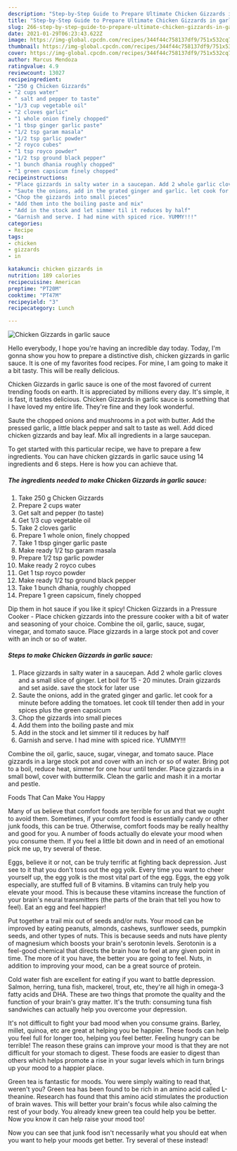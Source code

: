 ```yaml
---
description: "Step-by-Step Guide to Prepare Ultimate Chicken Gizzards in garlic sauce"
title: "Step-by-Step Guide to Prepare Ultimate Chicken Gizzards in garlic sauce"
slug: 266-step-by-step-guide-to-prepare-ultimate-chicken-gizzards-in-garlic-sauce
date: 2021-01-29T06:23:43.622Z
image: https://img-global.cpcdn.com/recipes/344f44c758137df9/751x532cq70/chicken-gizzards-in-garlic-sauce-recipe-main-photo.jpg
thumbnail: https://img-global.cpcdn.com/recipes/344f44c758137df9/751x532cq70/chicken-gizzards-in-garlic-sauce-recipe-main-photo.jpg
cover: https://img-global.cpcdn.com/recipes/344f44c758137df9/751x532cq70/chicken-gizzards-in-garlic-sauce-recipe-main-photo.jpg
author: Marcus Mendoza
ratingvalue: 4.9
reviewcount: 13027
recipeingredient:
- "250 g Chicken Gizzards"
- "2 cups water"
- " salt and pepper to taste"
- "1/3 cup vegetable oil"
- "2 cloves garlic"
- "1 whole onion finely chopped"
- "1 tbsp ginger garlic paste"
- "1/2 tsp garam masala"
- "1/2 tsp garlic powder"
- "2 royco cubes"
- "1 tsp royco powder"
- "1/2 tsp ground black pepper"
- "1 bunch dhania roughly chopped"
- "1 green capsicum finely chopped"
recipeinstructions:
- "Place gizzards in salty water in a saucepan. Add 2 whole garlic cloves and a small slice of ginger. Let boil for 15 - 20 minutes. Drain gizzards and set aside. save the stock for later use"
- "Saute the onions, add in the grated ginger and garlic. let cook for a minute before adding the tomatoes. let cook till tender then add in your spices plus the green capsicum"
- "Chop the gizzards into small pieces"
- "Add them into the boiling paste and mix"
- "Add in the stock and let simmer til it reduces by half"
- "Garnish and serve. I had mine with spiced rice. YUMMY!!!"
categories:
- Recipe
tags:
- chicken
- gizzards
- in

katakunci: chicken gizzards in 
nutrition: 189 calories
recipecuisine: American
preptime: "PT20M"
cooktime: "PT47M"
recipeyield: "3"
recipecategory: Lunch

---
```



![Chicken Gizzards in garlic sauce](https://img-global.cpcdn.com/recipes/344f44c758137df9/751x532cq70/chicken-gizzards-in-garlic-sauce-recipe-main-photo.jpg)

Hello everybody, I hope you're having an incredible day today. Today, I'm gonna show you how to prepare a distinctive dish, chicken gizzards in garlic sauce. It is one of my favorites food recipes. For mine, I am going to make it a bit tasty. This will be really delicious.

Chicken Gizzards in garlic sauce is one of the most favored of current trending foods on earth. It is appreciated by millions every day. It's simple, it is fast, it tastes delicious. Chicken Gizzards in garlic sauce is something that I have loved my entire life. They're fine and they look wonderful.

Saute the chopped onions and mushrooms in a pot with butter. Add the pressed garlic, a little black pepper and salt to taste as well. Add diced chicken gizzards and bay leaf. Mix all ingredients in a large saucepan.


To get started with this particular recipe, we have to prepare a few ingredients. You can have chicken gizzards in garlic sauce using 14 ingredients and 6 steps. Here is how you can achieve that.

<!--inarticleads1-->

##### The ingredients needed to make Chicken Gizzards in garlic sauce:

1. Take 250 g Chicken Gizzards
1. Prepare 2 cups water
1. Get  salt and pepper (to taste)
1. Get 1/3 cup vegetable oil
1. Take 2 cloves garlic
1. Prepare 1 whole onion, finely chopped
1. Take 1 tbsp ginger garlic paste
1. Make ready 1/2 tsp garam masala
1. Prepare 1/2 tsp garlic powder
1. Make ready 2 royco cubes
1. Get 1 tsp royco powder
1. Make ready 1/2 tsp ground black pepper
1. Take 1 bunch dhania, roughly chopped
1. Prepare 1 green capsicum, finely chopped


Dip them in hot sauce if you like it spicy! Chicken Gizzards in a Pressure Cooker - Place chicken gizzards into the pressure cooker with a bit of water and seasoning of your choice. Combine the oil, garlic, sauce, sugar, vinegar, and tomato sauce. Place gizzards in a large stock pot and cover with an inch or so of water. 

<!--inarticleads2-->

##### Steps to make Chicken Gizzards in garlic sauce:

1. Place gizzards in salty water in a saucepan. Add 2 whole garlic cloves and a small slice of ginger. Let boil for 15 - 20 minutes. Drain gizzards and set aside. save the stock for later use
1. Saute the onions, add in the grated ginger and garlic. let cook for a minute before adding the tomatoes. let cook till tender then add in your spices plus the green capsicum
1. Chop the gizzards into small pieces
1. Add them into the boiling paste and mix
1. Add in the stock and let simmer til it reduces by half
1. Garnish and serve. I had mine with spiced rice. YUMMY!!!


Combine the oil, garlic, sauce, sugar, vinegar, and tomato sauce. Place gizzards in a large stock pot and cover with an inch or so of water. Bring pot to a boil, reduce heat, simmer for one hour until tender. Place gizzards in a small bowl, cover with buttermilk. Clean the garlic and mash it in a mortar and pestle. 

Foods That Can Make You Happy


Many of us believe that comfort foods are terrible for us and that we ought to avoid them. Sometimes, if your comfort food is essentially candy or other junk foods, this can be true. Otherwise, comfort foods may be really healthy and good for you. A number of foods actually do elevate your mood when you consume them. If you feel a little bit down and in need of an emotional pick me up, try several of these.

Eggs, believe it or not, can be truly terrific at fighting back depression. Just see to it that you don't toss out the egg yolk. Every time you want to cheer yourself up, the egg yolk is the most vital part of the egg. Eggs, the egg yolk especially, are stuffed full of B vitamins. B vitamins can truly help you elevate your mood. This is because these vitamins increase the function of your brain's neural transmitters (the parts of the brain that tell you how to feel). Eat an egg and feel happier!

Put together a trail mix out of seeds and/or nuts. Your mood can be improved by eating peanuts, almonds, cashews, sunflower seeds, pumpkin seeds, and other types of nuts. This is because seeds and nuts have plenty of magnesium which boosts your brain's serotonin levels. Serotonin is a feel-good chemical that directs the brain how to feel at any given point in time. The more of it you have, the better you are going to feel. Nuts, in addition to improving your mood, can be a great source of protein.

Cold water fish are excellent for eating if you want to battle depression. Salmon, herring, tuna fish, mackerel, trout, etc, they're all high in omega-3 fatty acids and DHA. These are two things that promote the quality and the function of your brain's gray matter. It's the truth: consuming tuna fish sandwiches can actually help you overcome your depression. 

It's not difficult to fight your bad mood when you consume grains. Barley, millet, quinoa, etc are great at helping you be happier. These foods can help you feel full for longer too, helping you feel better. Feeling hungry can be terrible! The reason these grains can improve your mood is that they are not difficult for your stomach to digest. These foods are easier to digest than others which helps promote a rise in your sugar levels which in turn brings up your mood to a happier place.

Green tea is fantastic for moods. You were simply waiting to read that, weren't you? Green tea has been found to be rich in an amino acid called L-theanine. Research has found that this amino acid stimulates the production of brain waves. This will better your brain's focus while also calming the rest of your body. You already knew green tea could help you be better. Now you know it can help raise your mood too!

Now you can see that junk food isn't necessarily what you should eat when you want to help your moods get better. Try several of these instead!

